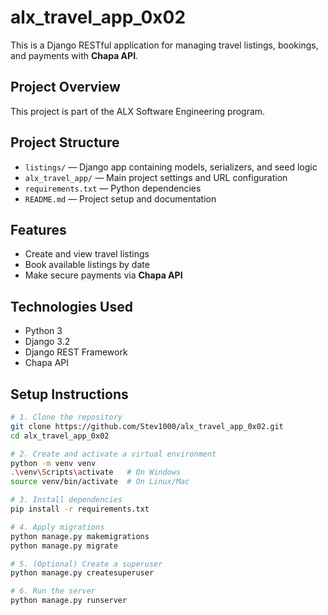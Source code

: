# alx_travel_app_0x02

This is a Django RESTful application for managing travel listings, bookings, and payments with **Chapa API**.

## Project Overview

This project is part of the ALX Software Engineering program.

## Project Structure

- `listings/` — Django app containing models, serializers, and seed logic  
- `alx_travel_app/` — Main project settings and URL configuration  
- `requirements.txt` — Python dependencies  
- `README.md` — Project setup and documentation  

## Features

- Create and view travel listings  
- Book available listings by date  
- Make secure payments via **Chapa API**  

## Technologies Used

- Python 3  
- Django 3.2  
- Django REST Framework  
- Chapa API  

## Setup Instructions

```bash
# 1. Clone the repository
git clone https://github.com/Stev1000/alx_travel_app_0x02.git
cd alx_travel_app_0x02

# 2. Create and activate a virtual environment
python -m venv venv
.\venv\Scripts\activate   # On Windows
source venv/bin/activate  # On Linux/Mac

# 3. Install dependencies
pip install -r requirements.txt

# 4. Apply migrations
python manage.py makemigrations
python manage.py migrate

# 5. (Optional) Create a superuser
python manage.py createsuperuser

# 6. Run the server
python manage.py runserver
